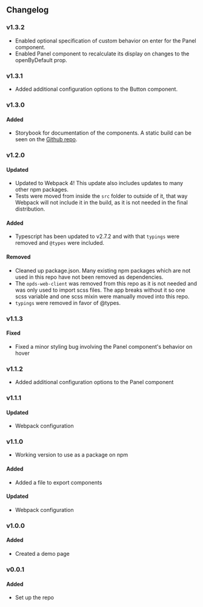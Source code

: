 ## Changelog

### v1.3.2
- Enabled optional specification of custom behavior on enter for the Panel component.
- Enabled Panel component to recalculate its display on changes to the openByDefault prop.

### v1.3.1
- Added additional configuration options to the Button component.

### v1.3.0
#### Added
- Storybook for documentation of the components. A static build can be seen on the [Github repo](https://nypl-simplified.github.io/reusable-components/).

### v1.2.0
#### Updated
- Updated to Webpack 4! This update also includes updates to many other npm packages.
- Tests were moved from inside the `src` folder to outside of it, that way Webpack will not include it in the build, as it is not needed in the final distribution.
#### Added
- Typescript has been updated to v2.7.2 and with that `typings` were removed and
`@types` were included.
#### Removed
- Cleaned up package.json. Many existing npm packages which are not used in this repo have not been removed as dependencies.
- The `opds-web-client` was removed from this repo as it is not needed and was only used to import scss files. The app breaks without it so one scss variable and one scss mixin were manually moved into this repo.
- `typings` were removed in favor of @types.

### v1.1.3
#### Fixed
- Fixed a minor styling bug involving the Panel component's behavior on hover

### v1.1.2
- Added additional configuration options to the Panel component

### v1.1.1
#### Updated
- Webpack configuration

### v1.1.0
- Working version to use as a package on npm
#### Added
- Added a file to export components
#### Updated
- Webpack configuration

### v1.0.0
#### Added
- Created a demo page

### v0.0.1
#### Added
- Set up the repo

